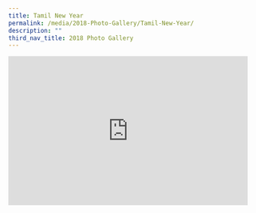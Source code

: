 ```yaml
---
title: Tamil New Year
permalink: /media/2018-Photo-Gallery/Tamil-New-Year/
description: ""
third_nav_title: 2018 Photo Gallery
---
```

<iframe allowfullscreen="true" height="299" width="480" frameborder="0" src="https://docs.google.com/presentation/d/e/2PACX-1vSm7EO_hggFua7fjQB0SPBBxyEb1r985jFnAbNRY_pFMDeI0UkjF3M2TIr_lBlOobJ0kijzZ1Lwu9gd/embed?start=false&amp;loop=false&amp;delayms=3000"></iframe>